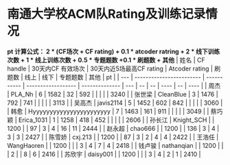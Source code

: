 # 南通大学校ACM队Rating及训练记录情况

**pt 计算公式： 2 * (CF场次 + CF rating) + 0.1 * atcoder ratring + 2 * 线下训练次数 + 1 * 线上训练次数 + 0.5 * 专题题数 +0.1 * 刷题数 + 其他**
| 姓名  | CF handle                | 30天内CF 有效场次 | 30天内近5场最高CF rating | Atcoder rating | 刷题数 | 线上 | 线下 | 专题题数 | 其他 | pt   |
| --- | ------------------------ | ----------- | ------------------ | -------------- | --- | -- | -- | ---- | -- | ---- |
| 周杰  | PLA\_Nh                  | 6           | 1582               | 32             | 592 |    |    |      |    | 3240 |
| 张世梁 | CleanBlue                | 3           | 1476               | 792            | 741 |    |    |      |    | 3113 |
| 吴高杰 | javis2114                | 5           | 1452               | 602            | 842 |    |    |      |    | 3060 |
| 韩愈  | Hyyyyyyyyyyyyyyyyyyyyyyy | 7           | 1463               | 161            | 911 |    |    |      |    | 3049 |
| 蔡巧颖 | Erica\_1031              | 1           | 1258               | 418            | 452 |    |    |      |    | 2606 |
| 孙长江 | Knight\_SCH              |             | 1200               |                | 97  | 3  | 4  | 16   | 11 | 2444 |
| 赵永超 | chao666                  |             | 1200               |                | 136 | 3  | 4  | 3    | 3  | 2427 |
| 陈雪娇 | cxj.213                  |             | 1200               |                | 87  | 3  | 2  | 4    | 4  | 2422 |
| 王浩任 | WangHaoren               |             | 1200               |                |     | 3  | 4  | 7    | 4  | 2418 |
| 钱卢骏 | nathanqian               |             | 1200               |                |     | 2  |    | 8    | 6  | 2416 |
| 苏欣宇 | daisy001                 |             | 1200               |                |     | 3  | 4  | 2    | 1  | 2410 |
